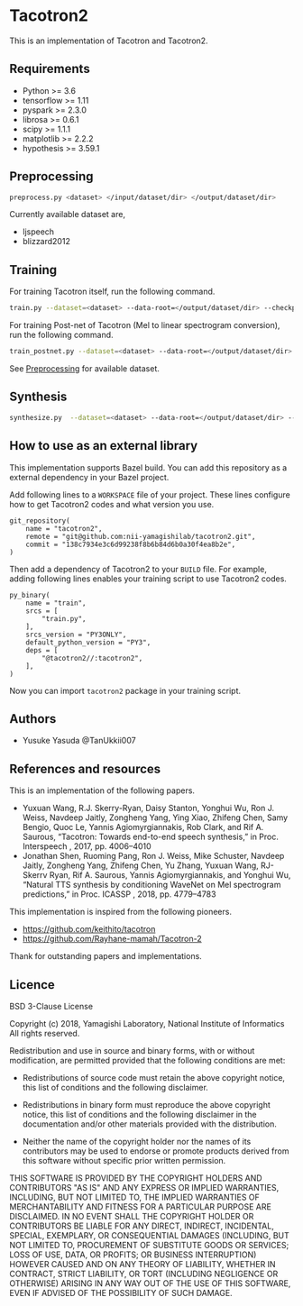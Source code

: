 # Tacotron2

This is an implementation of Tacotron and Tacotron2.


## Requirements

- Python >= 3.6
- tensorflow >= 1.11
- pyspark >= 2.3.0
- librosa >= 0.6.1
- scipy >= 1.1.1
- matplotlib >= 2.2.2
- hypothesis >= 3.59.1


## Preprocessing

```bash
preprocess.py <dataset> </input/dataset/dir> </output/dataset/dir>
```

Currently available dataset are,

- ljspeech
- blizzard2012


## Training

For training Tacotron itself, run the following command.

```bash
train.py --dataset=<dataset> --data-root=</output/dataset/dir> --checkpoint-dir=</path/to/model/dir> --hparams=<parmas>
```

For training Post-net of Tacotron (Mel to linear spectrogram conversion), run the following command.

```bash
train_postnet.py --dataset=<dataset> --data-root=</output/dataset/dir> --checkpoint-dir=</path/to/postnet/model/dir> --hparams=<parmas>
```

See [Preprocessing](#Preprocessing) for available dataset.



## Synthesis

```bash
synthesize.py  --dataset=<dataset> --data-root=</output/dataset/dir> --checkpoint-dir=</path/to/model/dir> --postnet-checkpoint-dir=</path/to/postnet/model/dir> --hparams=<parmas>

```



## How to use as an external library

This implementation supports Bazel build. You can add this repository as a external dependency in your Bazel project.

Add following lines to a `WORKSPACE` file of your project.
These lines configure how to get Tacotron2 codes and what version you use.

```
git_repository(
    name = "tacotron2",
    remote = "git@github.com:nii-yamagishilab/tacotron2.git",
    commit = "138c7934e3c6d99238f8b6b84d6b0a30f4ea8b2e",
)
```

Then add a dependency of Tacotron2 to your `BUILD` file.
For example, adding following lines enables your training script to use Tacotron2 codes.

```
py_binary(
    name = "train",
    srcs = [
        "train.py",
    ],
    srcs_version = "PY3ONLY",
    default_python_version = "PY3",
    deps = [
        "@tacotron2//:tacotron2",
    ],
)
```

Now you can import `tacotron2` package in your training script.


## Authors

- Yusuke Yasuda @TanUkkii007


## References and resources

This is an implementation of the following papers.

- Yuxuan  Wang,  R.J.  Skerry-Ryan,  Daisy  Stanton,  Yonghui
Wu,  Ron  J.  Weiss,  Navdeep  Jaitly,  Zongheng  Yang,  Ying
Xiao,   Zhifeng   Chen,   Samy   Bengio,   Quoc   Le,   Yannis
Agiomyrgiannakis, Rob Clark, and Rif A. Saurous, “Tacotron:
Towards end-to-end speech synthesis,”   in
Proc. Interspeech
,
2017, pp. 4006–4010
- Jonathan Shen, Ruoming Pang, Ron J. Weiss, Mike Schuster,
Navdeep  Jaitly,  Zongheng  Yang,  Zhifeng  Chen,  Yu  Zhang,
Yuxuan  Wang,   RJ-Skerrv  Ryan,   Rif  A.  Saurous,   Yannis
Agiomyrgiannakis, and Yonghui Wu,  “Natural TTS synthesis
by conditioning WaveNet on Mel spectrogram predictions,” in
Proc. ICASSP
, 2018, pp. 4779–4783

This implementation is inspired from the following pioneers.
- https://github.com/keithito/tacotron
- https://github.com/Rayhane-mamah/Tacotron-2

Thank for outstanding papers and implementations.

## Licence

BSD 3-Clause License

Copyright (c) 2018, Yamagishi Laboratory, National Institute of Informatics
All rights reserved.

Redistribution and use in source and binary forms, with or without
modification, are permitted provided that the following conditions are met:

* Redistributions of source code must retain the above copyright notice, this
  list of conditions and the following disclaimer.

* Redistributions in binary form must reproduce the above copyright notice,
  this list of conditions and the following disclaimer in the documentation
  and/or other materials provided with the distribution.

* Neither the name of the copyright holder nor the names of its
  contributors may be used to endorse or promote products derived from
  this software without specific prior written permission.

THIS SOFTWARE IS PROVIDED BY THE COPYRIGHT HOLDERS AND CONTRIBUTORS "AS IS"
AND ANY EXPRESS OR IMPLIED WARRANTIES, INCLUDING, BUT NOT LIMITED TO, THE
IMPLIED WARRANTIES OF MERCHANTABILITY AND FITNESS FOR A PARTICULAR PURPOSE ARE
DISCLAIMED. IN NO EVENT SHALL THE COPYRIGHT HOLDER OR CONTRIBUTORS BE LIABLE
FOR ANY DIRECT, INDIRECT, INCIDENTAL, SPECIAL, EXEMPLARY, OR CONSEQUENTIAL
DAMAGES (INCLUDING, BUT NOT LIMITED TO, PROCUREMENT OF SUBSTITUTE GOODS OR
SERVICES; LOSS OF USE, DATA, OR PROFITS; OR BUSINESS INTERRUPTION) HOWEVER
CAUSED AND ON ANY THEORY OF LIABILITY, WHETHER IN CONTRACT, STRICT LIABILITY,
OR TORT (INCLUDING NEGLIGENCE OR OTHERWISE) ARISING IN ANY WAY OUT OF THE USE
OF THIS SOFTWARE, EVEN IF ADVISED OF THE POSSIBILITY OF SUCH DAMAGE.
